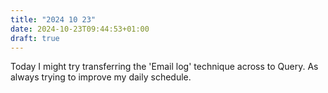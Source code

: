 ```yaml
---
title: "2024 10 23"
date: 2024-10-23T09:44:53+01:00
draft: true
---
```

Today I might try transferring the 'Email log' technique across to Query.
As always trying to improve my daily schedule.
